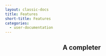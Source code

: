 ```yaml
---
layout: classic-docs
title: Features
short-title: Features
categories:
  - user-documentation
---
```


<div style="text-align:center;">
  <h2>A completer</h2>
  <p> </p> <br/>
</div>